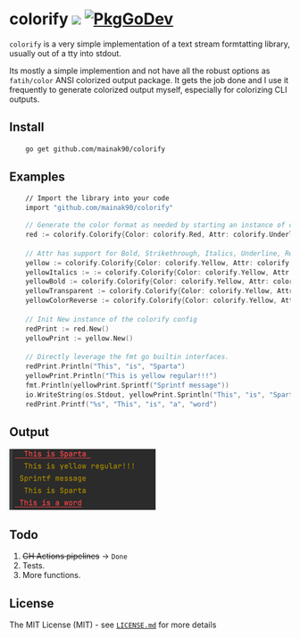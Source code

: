 # colorify [![](https://github.com/mainak90/colorify/workflows/build/badge.svg)](https://github.com/mainak90/colorify/actions) [![PkgGoDev](https://pkg.go.dev/badge/github.com/mainak90/colorify)](https://pkg.go.dev/github.com/mainak90/colorify)

`colorify` is a very simple implementation of a text stream formtatting library, usually out of a tty into stdout.

Its mostly a simple implemention and not have all the robust options as `fatih/color` ANSI colorized output package. 
It gets the job done and I use it frequently to generate colorized output myself, especially for colorizing CLI outputs.

## Install
```bash
    go get github.com/mainak90/colorify
```

## Examples
```bash
    // Import the library into your code
    import "github.com/mainak90/colorify"
```

```go
    // Generate the color format as needed by starting an instance of colorify. And appending it into the fmt based wrapper interfaces.
    red := colorify.Colorify{Color: colorify.Red, Attr: colorify.Underline}
    
    // Attr has support for Bold, Strikethrough, Italics, Underline, Reverse etc.
    yellow := colorify.Colorify{Color: colorify.Yellow, Attr: colorify.Regular}
    yellowItalics := := colorify.Colorify{Color: colorify.Yellow, Attr: colorify.Italics}
    yellowBold := colorify.Colorify{Color: colorify.Yellow, Attr: colorify.Bold}
    yellowTransparent := colorify.Colorify{Color: colorify.Yellow, Attr: colorify.Transparent}
    yellowColorReverse := colorify.Colorify{Color: colorify.Yellow, Attr: colorify.Reverse}

    // Init New instance of the colorify config
    redPrint := red.New()
    yellowPrint := yellow.New()
	
    // Directly leverage the fmt go builtin interfaces.
    redPrint.Println("This", "is", "Sparta")
    yellowPrint.Println("This is yellow regular!!!")
    fmt.Println(yellowPrint.Sprintf("Sprintf message"))
    io.WriteString(os.Stdout, yellowPrint.Sprintln("This", "is", "Sparta"))
    redPrint.Printf("%s", "This", "is", "a", "word")
```

## Output
![img.png](img/img.png)

## Todo
1. <strike>GH Actions pipelines</strike> -> `Done`
2. Tests.
3. More functions.

## License
The MIT License (MIT) - see [`LICENSE.md`](https://github.com/mainak90/colorify/blob/main/LICENSE.md) for more details